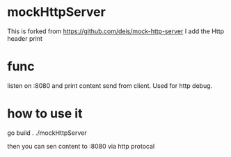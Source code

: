 # mockHttpServer

This is forked from https://github.com/deis/mock-http-server
I add the Http header print


# func
listen on :8080 and print content  send from client.
Used for http debug.


# how to use it 
go build .
./mockHttpServer 

then you can sen content to :8080 via http protocal



